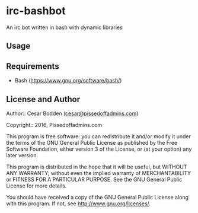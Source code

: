 irc-bashbot
====

An irc bot written in bash with dynamic libraries

Usage
----

Requirements
----

- Bash (https://www.gnu.org/software/bash/)

License and Author
----

Author:: Cesar Bodden (cesar@pissedoffadmins.com)

Copyright:: 2016, Pissedoffadmins.com

This program is free software: you can redistribute it and/or modify
it under the terms of the GNU General Public License as published by
the Free Software Foundation, either version 3 of the License, or
(at your option) any later version.

This program is distributed in the hope that it will be useful,
but WITHOUT ANY WARRANTY; without even the implied warranty of
MERCHANTABILITY or FITNESS FOR A PARTICULAR PURPOSE.  See the
GNU General Public License for more details.

You should have received a copy of the GNU General Public License
along with this program.  If not, see <http://www.gnu.org/licenses/>.
